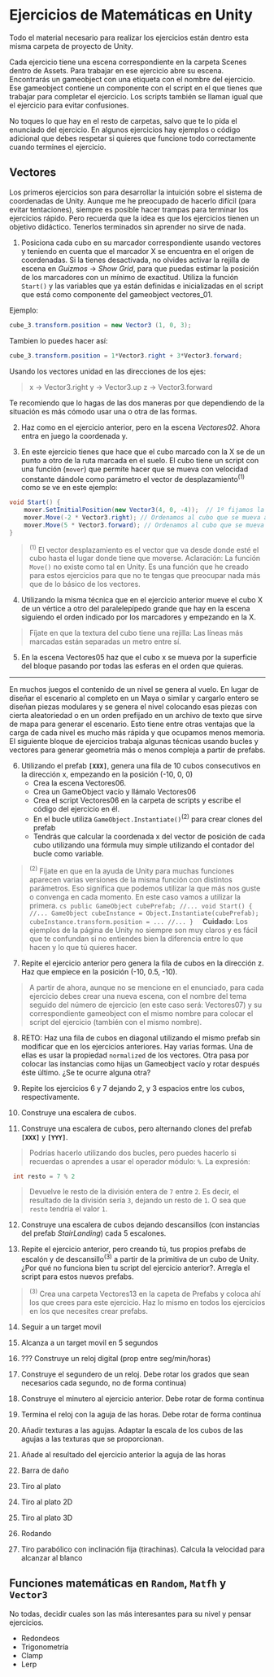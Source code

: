 # Ejercicios de Matemáticas en Unity
Todo el material necesario para realizar los ejercicios están dentro esta misma carpeta de proyecto de Unity.

Cada ejercicio tiene una escena correspondiente en la carpeta Scenes dentro de Assets. Para trabajar en ese ejercicio abre su escena. Encontrarás un gameobject con una etiqueta con el nombre del ejercicio. Ese gameobject contiene un componente con el script en el que tienes que trabajar para completar el ejercicio. Los scripts también se llaman igual que el ejercicio para evitar confusiones.

No toques lo que hay en el resto de carpetas, salvo que te lo pida el enunciado del ejercicio. En algunos ejercicios hay ejemplos o código adicional que debes respetar si quieres que funcione todo correctamente cuando termines el ejercicio.



## Vectores

Los primeros ejercicios son para desarrollar la intuición sobre el sistema de coordenadas de Unity. Aunque me he preocupado de hacerlo difícil (para evitar tentaciones), siempre es posible hacer trampas para terminar los ejercicios rápido. Pero recuerda que la idea es que los ejercicios tienen un objetivo didáctico. Tenerlos terminados sin aprender no sirve de nada.
 
1. Posiciona cada cubo en su marcador correspondiente usando vectores 
y teniendo en cuenta que el marcador X se encuentra en el origen de coordenadas. 
Si la tienes desactivada, no olvides activar la rejilla de escena en *Guizmos* -> *Show Grid*, para que puedas estimar la posición de los marcadores con un mínimo de exactitud.
Utiliza la función `Start()` y las variables que ya están definidas e inicializadas en el script que está como componente del gameobject vectores_01.

  Ejemplo:
  ```cs
cube_3.transform.position = new Vector3 (1, 0, 3);
```
Tambien lo puedes hacer así:
  ```cs
cube_3.transform.position = 1*Vector3.right + 3*Vector3.forward;
```
  Usando los vectores unidad en las direcciones de los ejes: 
>   x -> Vector3.right 
>   y -> Vector3.up 
>   z -> Vector3.forward 

  Te recomiendo que lo hagas de las dos maneras por que dependiendo de la situación 
es más cómodo usar una o otra de las formas.

2. Haz como en el ejercicio anterior, pero en la escena *Vectores02*. Ahora entra en juego la coordenada y.

3. En este ejercicio tienes que hace que el cubo marcado con la X se de un punto a otro de la ruta marcada en el suelo. El cubo tiene un script con una función (`mover`) que permite hacer que se mueva con velocidad constante dándole como parámetro el vector de desplazamiento<sup>(1)</sup> como se ve en este ejemplo:
  
  ```cs
  void Start() {
      mover.SetInitialPosition(new Vector3(4, 0, -4));  // 1º fijamos la posición inicial del cubo.
	  mover.Move(-2 * Vector3.right); // Ordenamos al cubo que se mueva al punto 1 azul
	  mover.Move(5 * Vector3.forward); // Ordenamos al cubo que se mueva al punto 2 azul.
}
  ```
  > <sup>(1)</sup> El vector desplazamiento es el vector que va desde donde esté el cubo hasta el lugar donde tiene que moverse.
  > Aclaración: La función `Move()` no existe como tal en Unity. Es una función que he creado para estos ejercicios para que no te tengas que preocupar nada más que de lo básico de los vectores.

4. Utilizando la misma técnica que en el ejercicio anterior mueve el cubo X de un vértice a otro del paralelepípedo grande que hay en la escena siguiendo el orden indicado por los marcadores y empezando en la X. 
> Fíjate en que la textura del cubo tiene una rejilla: Las líneas más marcadas están separadas un metro entre sí.

5. En la escena Vectores05 haz que el cubo x se mueva por la superficie del bloque pasando por todas las esferas en el orden que quieras.  
  
  ---
  
  En muchos juegos el contenido de un nivel se genera al vuelo. En lugar de diseñar el escenario al completo en un Maya o similar y cargarlo entero se diseñan piezas modulares y se genera el nivel colocando esas piezas con cierta aleatoriedad o en un orden prefijado en un archivo de texto que sirve de mapa para generar el escenario. Esto tiene entre otras ventajas que la carga de cada nivel es mucho más rápida y que ocupamos menos memoria. 
  El siguiente bloque de ejercicios trabaja algunas técnicas usando bucles y vectores para generar geometría más o menos compleja a partir de prefabs.   

6. Utilizando el prefab **`[XXX]`**, genera una fila de 10 cubos consecutivos en la dirección x, empezando en la posición (-10, 0, 0)
	* Crea la escena Vectores06. 
    * Crea un GameObject vacío y llámalo Vectores06
	* Crea el script Vectores06 en la carpeta de scripts y escribe el código del ejercicio en él. 
	* En el bucle utiliza `GameObject.Instantiate()`<sup>(2)</sup> para crear clones del prefab 
	* Tendrás que calcular la coordenada x del vector de posición de cada cubo utilizando una fórmula muy simple utilizando el contador del bucle como variable. 
	
  ><sup>(2)</sup> Fíjate en que en la ayuda de Unity para muchas funciones aparecen varias versiones de la misma función con distintos parámetros.
  Eso significa que podemos utilizar la que más nos guste o convenga en cada momento.
  En este caso vamos a utilizar la primera. 
	```cs
	public GameObject cubePrefab;
	//...
	void Start() {
		//...
		GameObject cubeInstance = Object.Instantiate(cubePrefab);
		cubeInstance.transform.position = ...
		//...
	} 
    ```
	**Cuidado**: Los ejemplos de la página de Unity no siempre son muy claros y es fácil que te confundan si no entiendes bien la diferencia entre lo que hacen y lo que tú quieres hacer.
7. Repite el ejercicio anterior pero genera la fila de cubos en la dirección z. Haz que empiece en la posición (-10, 0.5, -10).
  
  > A partir de ahora, aunque no se mencione en el enunciado, para cada ejercicio debes crear una nueva escena, con el nombre del tema seguido del número de ejercicio (en este caso será: Vectores07) y su correspondiente gameobject con el mismo nombre para colocar el script del ejercicio (también con el mismo nombre).

8. RETO: Haz una fila de cubos en diagonal utilizando el mismo prefab sin modificar que en los ejercicios anteriores. Hay varias formas. Una de ellas es usar la propiedad `normalized` de los vectores. Otra pasa por colocar las instancias como hijas un Gameobject vacío y rotar después éste último. ¿Se te ocurre alguna otra?
  
9. Repite los ejercicios 6 y 7 dejando 2, y 3 espacios entre los cubos, respectivamente.
10. Construye una escalera de cubos.  

11. Construye una escalera de cubos, pero alternando clones del prefab **`[XXX]`** y **`[YYY]`**.

 > Podrías hacerlo utilizando dos bucles, pero puedes hacerlo si recuerdas o aprendes a usar el operador módulo: `%`. La expresión:  
 ```cs 
  int resto = 7 % 2
  ```
 > Devuelve le resto de la división entera de `7` entre `2`. Es decir, el resultado de la división sería `3`, dejando un resto de `1`. O sea que `resto` tendría el valor `1`.
12. Construye una escalera de cubos dejando descansillos (con instancias del prefab *StairLanding*) cada 5 escalones.  

13. Repite el ejercicio anterior, pero creando tú, tus propios prefabs de escalón y de descansillo<sup>(3)</sup> a  partir de la primitiva de un cubo  de Unity. ¿Por qué no funciona bien tu script del ejercicio anterior?. Arregla el script para estos nuevos prefabs.
><sup>(3)</sup> Crea una carpeta Vectores13 en la capeta de Prefabs y coloca ahí los que crees para este ejercicio. Haz lo mismo en todos los ejercicios en los que necesites crear prefabs.

14. Seguir a un target movil
6. Alcanza a un target movil en 5 segundos
2. ??? Construye un reloj digital (prop entre seg/min/horas)
1. Construye el segundero de un reloj. Debe rotar los grados que sean necesarios cada segundo, no de forma continua)
2. Construye el minutero al ejercicio anterior. Debe rotar de forma continua
3. Termina el reloj con la aguja de las horas.  Debe rotar de forma continua
11. Añadir texturas a las agujas. Adaptar la escala de los cubos de las agujas a las texturas que se proporcionan.
3. Añade al resultado del ejercicio anterior la aguja de las horas

5. Barra de daño
7. Tiro al plato
8. Tiro al plato 2D
9. Tiro al plato 3D
10. Rodando
12. Tiro parabólico con inclinación fija (tirachinas). Calcula la velocidad para alcanzar al blanco

## Funciones matemáticas en `Random`, `Matfh` y `Vector3`
No todas, decidir cuales son las más interesantes para su nivel y pensar ejercicios.

* Redondeos
* Trigonometría
* Clamp
* Lerp

